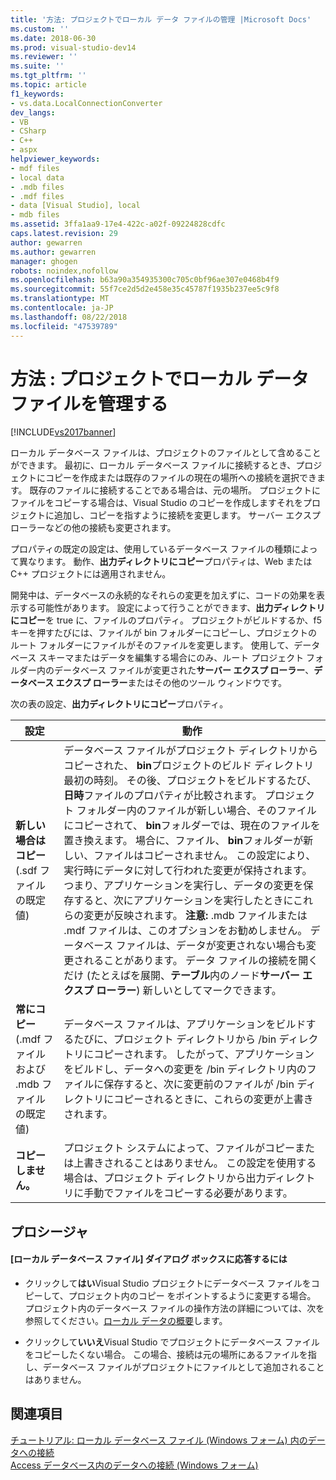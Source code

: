 ```yaml
---
title: '方法: プロジェクトでローカル データ ファイルの管理 |Microsoft Docs'
ms.custom: ''
ms.date: 2018-06-30
ms.prod: visual-studio-dev14
ms.reviewer: ''
ms.suite: ''
ms.tgt_pltfrm: ''
ms.topic: article
f1_keywords:
- vs.data.LocalConnectionConverter
dev_langs:
- VB
- CSharp
- C++
- aspx
helpviewer_keywords:
- mdf files
- local data
- .mdb files
- .mdf files
- data [Visual Studio], local
- mdb files
ms.assetid: 3ffa1aa9-17e4-422c-a02f-09224828cdfc
caps.latest.revision: 29
author: gewarren
ms.author: gewarren
manager: ghogen
robots: noindex,nofollow
ms.openlocfilehash: b63a90a354935300c705c0bf96ae307e0468b4f9
ms.sourcegitcommit: 55f7ce2d5d2e458e35c45787f1935b237ee5c9f8
ms.translationtype: MT
ms.contentlocale: ja-JP
ms.lasthandoff: 08/22/2018
ms.locfileid: "47539789"
---
```

# <a name="how-to-manage-local-data-files-in-your-project"></a>方法 : プロジェクトでローカル データ ファイルを管理する
[!INCLUDE[vs2017banner](../includes/vs2017banner.md)]

ローカル データベース ファイルは、プロジェクトのファイルとして含めることができます。 最初に、ローカル データベース ファイルに接続するとき、プロジェクトにコピーを作成または既存のファイルの現在の場所への接続を選択できます。 既存のファイルに接続することである場合は、元の場所。 プロジェクトにファイルをコピーする場合は、Visual Studio のコピーを作成しますそれをプロジェクトに追加し、コピーを指すように接続を変更します。 サーバー エクスプ ローラーなどの他の接続も変更されます。  
  
 プロパティの既定の設定は、使用しているデータベース ファイルの種類によって異なります。 動作、**出力ディレクトリにコピー**プロパティは、Web または C++ プロジェクトには適用されません。  
  
 開発中は、データベースの永続的なそれらの変更を加えずに、コードの効果を表示する可能性があります。 設定によって行うことができます、**出力ディレクトリにコピー**を true に、ファイルのプロパティ。 プロジェクトがビルドするか、f5 キーを押すたびには、ファイルが bin フォルダーにコピーし、プロジェクトのルート フォルダーにファイルがそのファイルを変更します。 使用して、データベース スキーマまたはデータを編集する場合にのみ、ルート プロジェクト フォルダー内のデータベース ファイルが変更された**サーバー エクスプ ローラー**、**データベース エクスプ ローラー**またはその他のツール ウィンドウです。  
  
 次の表の設定、**出力ディレクトリにコピー**プロパティ。  
  
|設定|動作|  
|-------------|--------------|  
|**新しい場合はコピー** (.sdf ファイルの既定値)|データベース ファイルがプロジェクト ディレクトリからコピーされた、 **bin**プロジェクトのビルド ディレクトリ最初の時刻。 その後、プロジェクトをビルドするたび、**日時**ファイルのプロパティが比較されます。 プロジェクト フォルダー内のファイルが新しい場合、そのファイルにコピーされて、 **bin**フォルダーでは、現在のファイルを置き換えます。 場合に、ファイル、 **bin**フォルダーが新しい、ファイルはコピーされません。 この設定により、実行時にデータに対して行われた変更が保持されます。つまり、アプリケーションを実行し、データの変更を保存すると、次にアプリケーションを実行したときにこれらの変更が反映されます。 **注意:** .mdb ファイルまたは .mdf ファイルは、このオプションをお勧めしません。 データベース ファイルは、データが変更されない場合も変更されることがあります。 データ ファイルの接続を開くだけ (たとえばを展開、**テーブル**内のノード**サーバー エクスプ ローラー**) 新しいとしてマークできます。|  
|**常にコピー** (.mdf ファイルおよび .mdb ファイルの既定値)|データベース ファイルは、アプリケーションをビルドするたびに、プロジェクト ディレクトリから /bin ディレクトリにコピーされます。 したがって、アプリケーションをビルドし、データへの変更を /bin ディレクトリ内のファイルに保存すると、次に変更前のファイルが /bin ディレクトリにコピーされるときに、これらの変更が上書きされます。|  
|**コピーしません。**|プロジェクト システムによって、ファイルがコピーまたは上書きされることはありません。 この設定を使用する場合は、プロジェクト ディレクトリから出力ディレクトリに手動でファイルをコピーする必要があります。|  
  
## <a name="procedure"></a>プロシージャ  
  
#### <a name="to-respond-to-the-local-database-file-dialog-box"></a>[ローカル データベース ファイル] ダイアログ ボックスに応答するには  
  
-   クリックして**はい**Visual Studio プロジェクトにデータベース ファイルをコピーして、プロジェクト内のコピー をポイントするように変更する場合。 プロジェクト内のデータベース ファイルの操作方法の詳細については、次を参照してください。[ローカル データの概要](../data-tools/local-data-overview.md)します。  
  
-   クリックして**いいえ**Visual Studio でプロジェクトにデータベース ファイルをコピーしたくない場合。 この場合、接続は元の場所にあるファイルを指し、データベース ファイルがプロジェクトにファイルとして追加されることはありません。  
  
## <a name="see-also"></a>関連項目  
 [チュートリアル: ローカル データベース ファイル (Windows フォーム) 内のデータへの接続](../data-tools/walkthrough-connecting-to-data-in-a-local-database-file-windows-forms.md)   
 [Access データベース内のデータへの接続 (Windows フォーム)](../data-tools/connect-to-data-in-an-access-database-windows-forms.md)